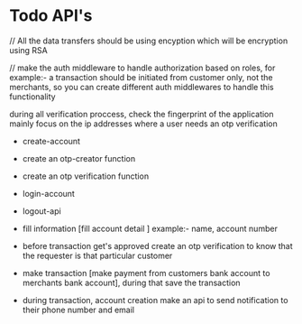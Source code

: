 # Todo API's

// All the data transfers should be using encyption which will be encryption using RSA

// make the auth middleware to handle authorization based on roles, for example:- a transaction should be initiated from customer only, not the merchants, so you can create different auth middlewares to handle this functionality

during all verification proccess, check the fingerprint of the application mainly focus on the ip addresses where a user needs an otp verification

- create-account
- create an otp-creator function
- create an otp verification function
- login-account
- logout-api

- fill information [fill account detail ]
  example:- name, account number

- before transaction get's approved create an otp verification to know that the requester is that particular customer
- make transaction [make payment from customers bank account to merchants bank account], during that save the transaction
- during transaction, account creation make an api to send notification to their phone number and email
